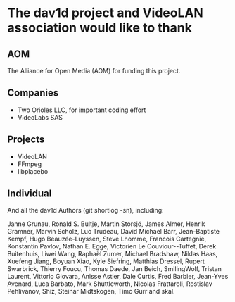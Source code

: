 # The dav1d project and VideoLAN association would like to thank

## AOM
The Alliance for Open Media (AOM) for funding this project.

## Companies
* Two Orioles LLC, for important coding effort
* VideoLabs SAS

## Projects
* VideoLAN
* FFmpeg
* libplacebo

## Individual

And all the dav1d Authors (git shortlog -sn), including:

Janne Grunau, Ronald S. Bultje, Martin Storsjö, James Almer, Henrik Gramner, Marvin Scholz, Luc Trudeau, David Michael Barr, Jean-Baptiste Kempf, Hugo Beauzée-Luyssen, Steve Lhomme, Francois Cartegnie, Konstantin Pavlov, Nathan E. Egge, Victorien Le Couviour--Tuffet, Derek Buitenhuis, Liwei Wang, Raphaël Zumer, Michael Bradshaw, Niklas Haas, Xuefeng Jiang, Boyuan Xiao, Kyle Siefring, Matthias Dressel, Rupert Swarbrick, Thierry Foucu, Thomas Daede, Jan Beich, SmilingWolf, Tristan Laurent, Vittorio Giovara, Anisse Astier, Dale Curtis, Fred Barbier, Jean-Yves Avenard, Luca Barbato, Mark Shuttleworth, Nicolas Frattaroli, Rostislav Pehlivanov, Shiz, Steinar Midtskogen, Timo Gurr and skal.
